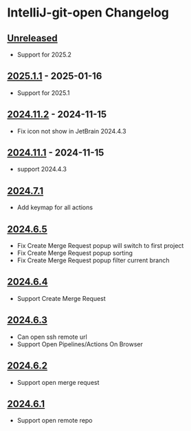 <!-- Keep a Changelog guide -> https://keepachangelog.com -->

# IntelliJ-git-open Changelog

## [Unreleased]

- Support for 2025.2

## [2025.1.1] - 2025-01-16

- Support for 2025.1

## [2024.11.2] - 2024-11-15

- Fix icon not show in JetBrain 2024.4.3

## [2024.11.1] - 2024-11-15

- support 2024.4.3

## [2024.7.1]

- Add keymap for all actions

## [2024.6.5]

- Fix Create Merge Request popup will switch to first project
- Fix Create Merge Request popup sorting
- Fix Create Merge Request popup filter current branch

## [2024.6.4]

- Support Create Merge Request

## [2024.6.3]

- Can open ssh remote url
- Support Open Pipelines/Actions On Browser

## [2024.6.2]

- Support open merge request

## [2024.6.1]

- Support open remote repo

[Unreleased]: https://github.com/iml885203/IntelliJ-git-open/compare/v2025.1.1...HEAD
[2025.1.1]: https://github.com/iml885203/IntelliJ-git-open/compare/v2024.11.2...v2025.1.1
[2024.11.2]: https://github.com/iml885203/IntelliJ-git-open/compare/v2024.11.1...v2024.11.2
[2024.11.1]: https://github.com/iml885203/IntelliJ-git-open/compare/v2024.7.1...v2024.11.1
[2024.7.1]: https://github.com/iml885203/IntelliJ-git-open/compare/v2024.6.5...v2024.7.1
[2024.6.5]: https://github.com/iml885203/IntelliJ-git-open/compare/v2024.6.4...v2024.6.5
[2024.6.4]: https://github.com/iml885203/IntelliJ-git-open/compare/v2024.6.3...v2024.6.4
[2024.6.3]: https://github.com/iml885203/IntelliJ-git-open/compare/v2024.6.2...v2024.6.3
[2024.6.2]: https://github.com/iml885203/IntelliJ-git-open/compare/v2024.6.1...v2024.6.2
[2024.6.1]: https://github.com/iml885203/IntelliJ-git-open/commits/v2024.6.1
